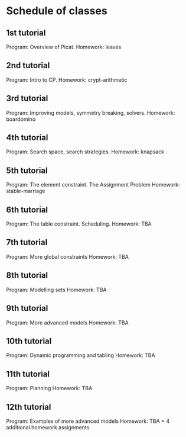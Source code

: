 # Schedule of classes

## 1st tutorial
Program: Overview of Picat.
Homework: leaves

## 2nd tutorial
Program: Intro to CP.
Homework: crypt-arithmetic

## 3rd tutorial
Program: Improving models, symmetry breaking, solvers.
Homework: boardomino

## 4th tutorial
Program: Search space, search strategies. 
Homework: knapsack

## 5th tutorial
Program: The element constraint. The Assignment Problem
Homework: stable-marriage

## 6th tutorial
Program: The table constraint. Scheduling.
Homework: TBA


## 7th tutorial
Program: More global constraints
Homework: TBA

## 8th tutorial
Program: Modelling sets
Homework: TBA

## 9th tutorial
Program: More advanced models
Homework: TBA

## 10th tutorial
Program: Dynamic programming and tabling
Homework: TBA

## 11th tutorial
Program: Planning
Homework: TBA

## 12th tutorial
Program: Examples of more advanced models
Homework: TBA + 4 additional homework assignments